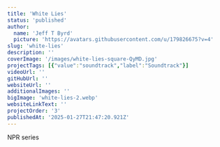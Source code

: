 ```yaml
---
title: 'White Lies'
status: 'published'
author:
  name: 'Jeff T Byrd'
  picture: 'https://avatars.githubusercontent.com/u/179826675?v=4'
slug: 'white-lies'
description: ''
coverImage: '/images/white-lies-square-QyMD.jpg'
projectTags: [{"value":"soundtrack","label":"Soundtrack"}]
videoUrl: ''
gitHubUrl: ''
websiteUrl: ''
additionalImages: ''
bigImage: 'white-lies-2.webp'
websiteLinkText: ''
projectOrder: '3'
publishedAt: '2025-01-27T21:47:20.921Z'
---
```


NPR series